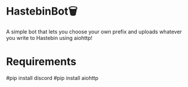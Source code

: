 # HastebinBot🗑
 A simple bot that lets you choose your own prefix and uploads whatever you write to Hastebin using aiohttp!

 # Requirements
 
 #pip install discord
 #pip install aiohttp
 
 

